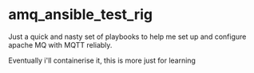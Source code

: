 # amq_ansible_test_rig
Just a quick and nasty set of playbooks to help me set up and configure apache MQ with MQTT reliably.

Eventually i'll containerise it, this is more just for learning